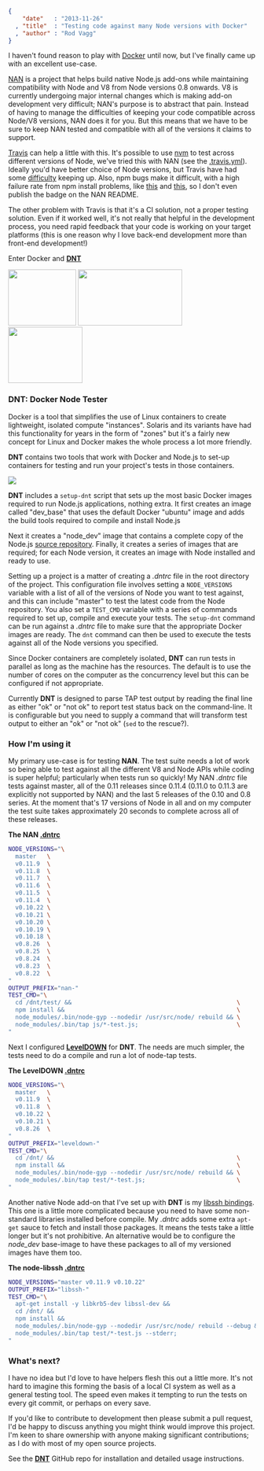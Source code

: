 ```json
{
    "date"   : "2013-11-26"
  , "title"  : "Testing code against many Node versions with Docker"
  , "author" : "Rod Vagg"
}
```

I haven't found reason to play with [Docker](http://www.docker.io) until now, but I've finally came up with an excellent use-case.

[NAN](https://github.com/rvagg/nan) is a project that helps build native Node.js add-ons while maintaining compatibility with Node and V8 from Node versions 0.8 onwards. V8 is currently undergoing major internal changes which is making add-on development very difficult; NAN's purpose is to abstract that pain. Instead of having to manage the difficulties of keeping your code compatible across Node/V8 versions, NAN does it for you. But this means that we have to be sure to keep NAN tested and compatible with all of the versions it claims to support.

[Travis](https://travis-ci.org/) can help a little with this. It's possible to use [nvm](https://github.com/creationix/nvm) to test across different versions of Node, we've tried this with NAN (see the [.travis.yml](https://github.com/rvagg/nan/blob/ba82a9c1fba01b3df553ac624aeaf15ca3688315/.travis.yml)). Ideally you'd have better choice of Node versions, but Travis have had some [difficulty](https://github.com/travis-ci/travis-ci/issues/1328) keeping up. Also, npm bugs make it difficult, with a high failure rate from npm install problems, like [this](https://travis-ci.org/rvagg/nan/jobs/14440485) and [this](https://travis-ci.org/rvagg/nan/jobs/14474613), so I don't even publish the badge on the NAN README.

The other problem with Travis is that it's a CI solution, not a proper testing solution. Even if it worked well, it's not really that helpful in the development process, you need rapid feedback that your code is working on your target platforms (this is one reason why I love back-end development more than front-end development!)

Enter Docker and **[DNT](https://github.com/rvagg/dnt)**

<div style="margin: 0 auto;">
  <img src="http://www.docker.io/static/img/homepage-docker-logo.png" width="138" height="114">
  <img src="http://nodejs.org/images/logos/nodejs-dark.png" width="212" height="114">
  <img src="http://img.pandawhale.com/29490-Picard-applause-clapping-gif-s5nz.gif" width="151" height="114">
</div>

### DNT: Docker Node Tester

Docker is a tool that simplifies the use of Linux containers to create lightweight, isolated compute "instances". Solaris and its variants have had this functionality for years in the form of "zones" but it's a fairly new concept for Linux and Docker makes the whole process a lot more friendly.

**DNT** contains two tools that work with Docker and Node.js to set-up containers for testing and run your project's tests in those containers.

<div style="margin: 0 auto;">
  <img src="http://r.va.gg/images/2013/11/nan-dnt.png">
</div>

**DNT** includes a `setup-dnt` script that sets up the most basic Docker images required to run Node.js applications, nothing extra. It first creates an image called "dev_base" that uses the default Docker "ubuntu" image and adds the build tools required to compile and install Node.js

Next it creates a "node_dev" image that contains a complete copy of the Node.js [source repository](http://github.com/joyent/node). Finally, it creates a series of images that are required; for each Node version, it creates an image with Node installed and ready to use.

Setting up a project is a matter of creating a *.dntrc* file in the root directory of the project. This configuration file involves setting a `NODE_VERSIONS` variable with a list of all of the versions of Node you want to test against, and this can include "master" to test the latest code from the Node repository. You also set a `TEST_CMD` variable with a series of commands required to set up, compile and execute your tests. The `setup-dnt` command can be run against a *.dntrc* file to make sure that the appropriate Docker images are ready. The `dnt` command can then be used to execute the tests against all of the Node versions you specified.

Since Docker containers are completely isolated, **DNT** can run tests in parallel as long as the machine has the resources. The default is to use the number of cores on the computer as the concurrency level but this can be configured if not appropriate.

Currently **DNT** is designed to parse TAP test output by reading the final line as either "ok" or "not ok" to report test status back on the command-line. It is configurable but you need to supply a command that will transform test output to either an "ok" or "not ok" (`sed` to the rescue?).

### How I'm using it

My primary use-case is for testing **NAN**. The test suite needs a lot of work so being able to test against all the different V8 and Node APIs while coding is super helpful; particularly when tests run so quickly! My NAN *.dntrc* file tests against master, all of the 0.11 releases since 0.11.4 (0.11.0 to 0.11.3 are explicitly not supported by NAN) and the last 5 releases of the 0.10 and 0.8 series. At the moment that's 17 versions of Node in all and on my computer the test suite takes approximately 20 seconds to complete across all of these releases.

**The NAN [.dntrc](https://raw.github.com/rvagg/nan/master/.dntrc)**

```sh
NODE_VERSIONS="\
  master   \
  v0.11.9  \
  v0.11.8  \
  v0.11.7  \
  v0.11.6  \
  v0.11.5  \
  v0.11.4  \
  v0.10.22 \
  v0.10.21 \
  v0.10.20 \
  v0.10.19 \
  v0.10.18 \
  v0.8.26  \
  v0.8.25  \
  v0.8.24  \
  v0.8.23  \
  v0.8.22  \
"
OUTPUT_PREFIX="nan-"
TEST_CMD="\
  cd /dnt/test/ &&                                               \
  npm install &&                                                 \
  node_modules/.bin/node-gyp --nodedir /usr/src/node/ rebuild && \
  node_modules/.bin/tap js/*-test.js;                            \
"
```

Next I configured **[LevelDOWN](https://github.com/rvagg/node-leveldown)** for **DNT**. The needs are much simpler, the tests need to do a compile and run a lot of node-tap tests.

**The LevelDOWN [.dntrc](https://raw.github.com/rvagg/node-leveldown/master/.dntrc)**

```sh
NODE_VERSIONS="\
  master   \
  v0.11.9  \
  v0.11.8  \
  v0.10.22 \
  v0.10.21 \
  v0.8.26  \
"
OUTPUT_PREFIX="leveldown-"
TEST_CMD="\
  cd /dnt/ &&                                                    \
  npm install &&                                                 \
  node_modules/.bin/node-gyp --nodedir /usr/src/node/ rebuild && \
  node_modules/.bin/tap test/*-test.js;                          \
"
```

Another native Node add-on that I've set up with **DNT** is my [libssh bindings](https://github.com/rvagg/node-libssh). This one is a little more complicated because you need to have some non-standard libraries installed before compile. My *.dntrc* adds some extra `apt-get` sauce to fetch and install those packages. It means the tests take a little longer but it's not prohibitive. An alternative would be to configure the *node_dev* base-image to have these packages to all of my versioned images have them too.

**The node-libssh [.dntrc](https://raw.github.com/rvagg/node-libssh/master/.dntrc)**

```sh
NODE_VERSIONS="master v0.11.9 v0.10.22"
OUTPUT_PREFIX="libssh-"
TEST_CMD="\
  apt-get install -y libkrb5-dev libssl-dev &&                           \
  cd /dnt/ &&                                                            \
  npm install &&                                                         \
  node_modules/.bin/node-gyp --nodedir /usr/src/node/ rebuild --debug && \
  node_modules/.bin/tap test/*-test.js --stderr;                         \
"
```

### What's next?

I have no idea but I'd love to have helpers flesh this out a little more. It's not hard to imagine this forming the basis of a local CI system as well as a general testing tool. The speed even makes it tempting to run the tests on every git commit, or perhaps on every save.

If you'd like to contribute to development then please submit a pull request, I'd be happy to discuss anything you might think would improve this project. I'm keen to share ownership with anyone making significant contributions; as I do with most of my open source projects.

See the **[DNT](https://github.com/rvagg/dnt)** GitHub repo for installation and detailed usage instructions.
